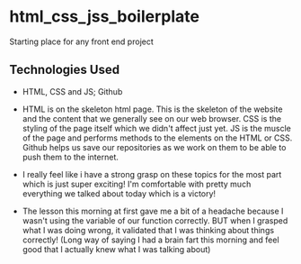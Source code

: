 # html_css_jss_boilerplate
Starting place for any front end project

## Technologies Used

* HTML, CSS and JS; Github

* HTML is on the skeleton html page. This is the skeleton of the website and the content that we generally see on our web browser. CSS is the styling of the page itself which we didn't affect just yet. JS is the muscle of the page and performs methods to the elements on the HTML or CSS. Github helps us save our repositories as we work on them to be able to push them to the internet.

* I really feel like i have a strong grasp on these topics for the most part which is just super exciting! I'm comfortable with pretty much everything we talked about today which is a victory!

* The lesson this morning at first gave me a bit of a headache because I wasn't using the variable of our function correctly. BUT when I grasped what I was doing wrong, it validated that I was thinking about things correctly! (Long way of saying I had a brain fart this morning and feel good that I actually knew what I was talking about)

